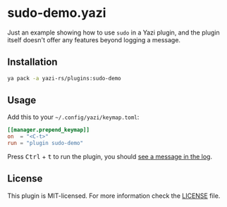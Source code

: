 # sudo-demo.yazi

Just an example showing how to use `sudo` in a Yazi plugin, and the plugin itself doesn't offer any features beyond logging a message.

## Installation

```sh
ya pack -a yazi-rs/plugins:sudo-demo
```

## Usage

Add this to your `~/.config/yazi/keymap.toml`:

```toml
[[manager.prepend_keymap]]
on  = "<C-t>"
run = "plugin sudo-demo"
```

Press <kbd>Ctrl</kbd> + <kbd>t</kbd> to run the plugin, you should [see a message in the log](https://yazi-rs.github.io/docs/plugins/overview#logging).

## License

This plugin is MIT-licensed. For more information check the [LICENSE](LICENSE) file.
